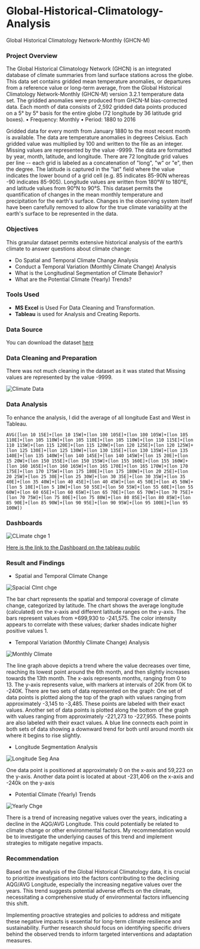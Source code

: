 # Global-Historical-Climatology-Analysis
Global Historical Climatology Network-Monthly (GHCN-M)

### Project Overview

The Global Historical Climatology Network (GHCN) is an integrated database of climate summaries from land surface stations across the globe. This data set contains gridded mean temperature anomalies, or departures from a reference value or long-term average, from the Global Historical Climatology Network-Monthly (GHCN-M) version 3.2.1 temperature data set. The gridded anomalies were produced from GHCN-M bias-corrected data. Each month of data consists of 2,592 gridded data points produced on a 5° by 5° basis for the entire globe (72 longitude by 36 latitude grid boxes).
•	Frequency: Monthly
•	Period: 1880 to 2016

Gridded data for every month from January 1880 to the most recent month is available. The data are temperature anomalies in degrees Celsius. Each gridded value was multiplied by 100 and written to the file as an integer. Missing values are represented by the value -9999.
The data are formatted by year, month, latitude, and longitude. There are 72 longitude grid values per line -- each grid is labeled as a concatenation of "long", "w" or "e", then the degree. The latitude is captured in the "lat" field where the value indicates the lower bound of a grid cell (e.g. 85 indicates 85-90N whereas -90 indicates 85-90S). Longitude values are written from 180°W to 180°E, and latitude values from 90°N to 90°S.
This dataset permits the quantification of changes in the mean monthly temperature and precipitation for the earth's surface. Changes in the observing system itself have been carefully removed to allow for the true climate variability at the earth's surface to be represented in the data.

### Objectives

This granular dataset permits extensive historical analysis of the earth’s climate to answer questions about climate change:

- Do Spatial and Temporal Climate Change Analysis
- Conduct a Temporal Variation (Monthly Climate Change) Analysis
- What is the Longitudinal Segmentation of Climate Behavior?
- What are the Potential Climate (Yearly) Trends?

### Tools Used

- **MS Excel** is Used For Data Cleaning and Transformation.
- **Tableau** is used for Analysis and Creating Reports.

### Data Source

You can download the dataset [here](https://www.kaggle.com/datasets/noaa/global-historical-climatology-network)

### Data Cleaning and Preparation

There was not much cleaning in the dataset as it was stated that Missing values are represented by the value -9999.

![Climate Data](https://github.com/Solution92/Global-Historical-Climatology-Analysis/assets/144762124/bfbc16e7-54ca-44d6-abe2-43e1cd1a61ab)

### Data Analysis

To enhance the analysis, I did the average of all longitude East and West in Tableau.
~~~
AVG([lon 10 15E]+[lon 10 15W]+[lon 100 105E]+[lon 100 105W]+[lon 105 110E]+[lon 105 110W]+[lon 105 110E]+[lon 105 110W]+[lon 110 115E]+[lon 110 115W]+[lon 115 120E]+[lon 115 120W]+[lon 120 125E]+[lon 120 125W]+[lon 125 130E]+[lon 125 130W]+[lon 130 135E]+[lon 130 135W]+[lon 135 140E]+[lon 135 140W]+[lon 140 145E]+[lon 140 145W]+[lon 15 20E]+[lon 15 20W]+[lon 150 155E]+[lon 150 155W]+[lon 155 160E]+[lon 155 160W]+[lon 160 165E]+[lon 160 165W]+[lon 165 170E]+[lon 165 170W]+[lon 170 175E]+[lon 170 175W]+[lon 175 180E]+[lon 175 180W]+[lon 20 25E]+[lon 20 25W]+[lon 25 30E]+[lon 25 30W]+[lon 30 35E]+[lon 30 35W]+[lon 35 40E]+[lon 35 40W]+[lon 40 45E]+[lon 40 45W]+[lon 45 50E]+[lon 45 50W]+[lon 5 10E]+[lon 5 10W]+[lon 50 55E]+[lon 50 55W]+[lon 55 60E]+[lon 55 60W]+[lon 60 65E]+[lon 60 65W]+[lon 65 70E]+[lon 65 70W]+[lon 70 75E]+[lon 70 75W]+[lon 75 80E]+[lon 75 80W]+[lon 80 85E]+[lon 80 85W]+[lon 85 90E]+[lon 85 90W]+[lon 90 95E]+[lon 90 95W]+[lon 95 100E]+[lon 95 100W])
~~~

### Dashboards

![CLimate chge 1](https://github.com/Solution92/Global-Historical-Climatology-Analysis/assets/144762124/f4c316ac-e287-48b0-a884-54b043701fdd)


[Here is the link to the Dashboard on the tableau public](https://public.tableau.com/app/profile/emmanuel.ashiedu/viz/GlobalHistoricalClimatologyAnalysis/Dashboard1?publish=yes)


### Result and Findings

- Spatial and Temporal Climate Change

![Spacial Clmt chge](https://github.com/Solution92/Global-Historical-Climatology-Analysis/assets/144762124/f53c5ac5-da43-4b1b-a4d4-622843ef2160)

The bar chart represents the spatial and temporal coverage of climate change, categorized by latitude. The chart shows the average longitude (calculated) on the x-axis and different latitude ranges on the y-axis. The bars represent values from +699,930 to -241,575. The color intensity appears to correlate with these values; darker shades indicate higher positive values 1.

- Temporal Variation (Monthly Climate Change) Analysis

![Monthly Climate](https://github.com/Solution92/Global-Historical-Climatology-Analysis/assets/144762124/c5763475-5228-434a-ba2b-5d376f3085d4)

The line graph above depicts a trend where the value decreases over time, reaching its lowest point around the 6th month, and then slightly increases towards the 13th month.
The x-axis represents months, ranging from 0 to 13. The y-axis represents value, with markers at intervals of 20K from 0K to -240K. There are two sets of data represented on the graph:
One set of data points is plotted along the top of the graph with values ranging from approximately -3,145 to -3,485. These points are labeled with their exact values.
Another set of data points is plotted along the bottom of the graph with values ranging from approximately -221,273 to -227,955. These points are also labeled with their exact values.
A blue line connects each point in both sets of data showing a downward trend for both until around month six where it begins to rise slightly.

- Longitude Segmentation Analysis

![Longitude Seg Ana](https://github.com/Solution92/Global-Historical-Climatology-Analysis/assets/144762124/a5ae2d15-7a96-476e-9b8a-73e5d59c4c7c)

One data point is positioned at approximately 0 on the x-axis and 59,223 on the y-axis. Another data point is located at about -231,406 on the x-axis and -240k on the y-axis

- Potential Climate (Yearly) Trends

![Yearly Chge](https://github.com/Solution92/Global-Historical-Climatology-Analysis/assets/144762124/29ef2d5b-0bfc-4319-b949-3e58d5dbe4ff)

There is a trend of increasing negative values over the years, indicating a decline in the AQG/AVG Longitude. This could potentially be related to climate change or other environmental factors. My recommendation would be to investigate the underlying causes of this trend and implement strategies to mitigate negative impacts.

### Recommendation

Based on the analysis of the Global Historical Climatology data, it is crucial to prioritize investigations into the factors contributing to the declining AQG/AVG Longitude, especially the increasing negative values over the years. This trend suggests potential adverse effects on the climate, necessitating a comprehensive study of environmental factors influencing this shift.

Implementing proactive strategies and policies to address and mitigate these negative impacts is essential for long-term climate resilience and sustainability. Further research should focus on identifying specific drivers behind the observed trends to inform targeted interventions and adaptation measures.




















